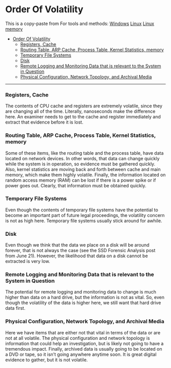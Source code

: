 # Order Of Volatility
This is a copy-paste from 
For tools and methods:
[Windows](https://aditya-pratap9557.medium.com/windows-memory-forensics-using-open-source-tools-3ec09930732e)
[Linux](https://cybersecurity.att.com/blogs/security-essentials/volatile-data-acquisition-from-live-linux-systems-part-i)
[Linux memory](https://cybersecurity.att.com/blogs/security-essentials/volatile-data-acquisition-on-linux-systems-using-fmem)
- [Order Of Volatility](#order-of-volatility)
    - [Registers, Cache](#registers-cache)
    - [Routing Table, ARP Cache, Process Table, Kernel Statistics, memory](#routing-table-arp-cache-process-table-kernel-statistics-memory)
    - [Temporary File Systems](#temporary-file-systems)
    - [Disk](#disk)
    - [Remote Logging and Monitoring Data that is relevant to the System in Question](#remote-logging-and-monitoring-data-that-is-relevant-to-the-system-in-question)
    - [Physical Configuration, Network Topology, and Archival Media](#physical-configuration-network-topology-and-archival-media)
---
### Registers, Cache
The contents of CPU cache and registers are extremely volatile, since they are changing all of the time. Literally, nanoseconds make the difference here. An examiner needs to get to the cache and register immediately and extract that evidence before it is lost.
### Routing Table, ARP Cache, Process Table, Kernel Statistics, memory
Some of these items, like the routing table and the process table, have data located on network devices. In other words, that data can change quickly while the system is in operation, so evidence must be gathered quickly. Also, kernel statistics are moving back and forth between cache and main memory, which make them highly volatile. Finally, the information located on random access memory (RAM) can be lost if there is a power spike or if power goes out. Clearly, that information must be obtained quickly.
### Temporary File Systems
Even though the contents of temporary file systems have the potential to become an important part of future legal proceedings, the volatility concern is not as high here. Temporary file systems usually stick around for awhile.
### Disk
Even though we think that the data we place on a disk will be around forever, that is not always the case (see the SSD Forensic Analysis post from June 21). However, the likelihood that data on a disk cannot be extracted is very low.
### Remote Logging and Monitoring Data that is relevant to the System in Question
The potential for remote logging and monitoring data to change is much higher than data on a hard drive, but the information is not as vital. So, even though the volatility of the data is higher here, we still want that hard drive data first.
### Physical Configuration, Network Topology, and Archival Media
Here we have items that are either not that vital in terms of the data or are not at all volatile. The physical configuration and network topology is information that could help an investigation, but is likely not going to have a tremendous impact. Finally, archived data is usually going to be located on a DVD or tape, so it isn’t going anywhere anytime soon. It is great digital evidence to gather, but it is not volatile.